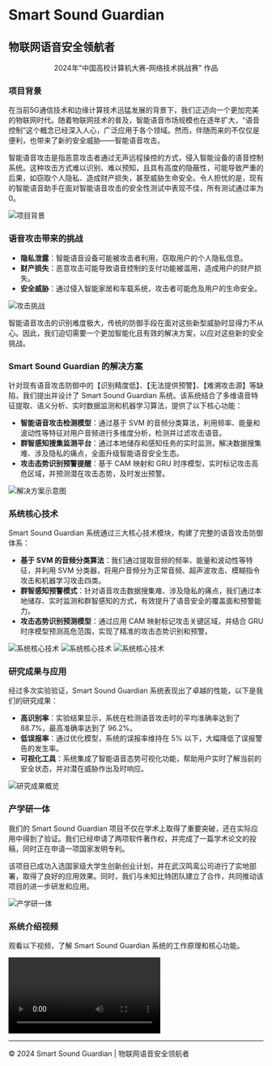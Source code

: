 # Smart Sound Guardian
## 物联网语音安全领航者
<center>2024年"中国高校计算机大赛-网络技术挑战赛" 作品</center>

### 项目背景
在当前5G通信技术和边缘计算技术迅猛发展的背景下，我们正迈向一个更加完美的物联网时代。随着物联网技术的普及，智能语音市场规模也在逐年扩大，“语音控制”这个概念已经深入人心，广泛应用于各个领域。然而，伴随而来的不仅仅是便利，也带来了新的安全威胁——智能语音攻击。

智能语音攻击是指恶意攻击者通过无声远程操控的方式，侵入智能设备的语音控制系统。这种攻击方式难以识别、难以预知，且具有高度的隐蔽性，可能导致严重的后果，如窃取个人隐私、造成财产损失，甚至威胁生命安全。令人担忧的是，现有的智能语音助手在面对智能语音攻击的安全性测试中表现不佳，所有测试通过率为0。

![项目背景](images/background.png)

### 语音攻击带来的挑战
- **隐私泄露**：智能语音设备可能被攻击者利用，窃取用户的个人隐私信息。
- **财产损失**：恶意攻击可能导致语音控制的支付功能被滥用，造成用户的财产损失。
- **安全威胁**：通过侵入智能家居和车载系统，攻击者可能危及用户的生命安全。

![攻击挑战](images/attack.png)

智能语音攻击的识别难度极大，传统的防御手段在面对这些新型威胁时显得力不从心。因此，我们迫切需要一个更加智能化且有效的解决方案，以应对这些新的安全挑战。

### Smart Sound Guardian 的解决方案
针对现有语音攻击防御中的【识别精度低】、【无法提供预警】、【难溯攻击源】等缺陷，我们提出并设计了 Smart Sound Guardian 系统。该系统结合了多维语音特征提取、语义分析、实时数据监测和机器学习算法，提供了以下核心功能：

- **智能语音攻击检测模型**：通过基于 SVM 的音频分类算法，利用频率、能量和波动性等特征对用户音频进行多维度分析，检测并过滤攻击语音。
- **群智感知搜集监测平台**：通过本地储存和感知任务的实时监测，解决数据搜集难、涉及隐私的痛点，全面升级智能语音安全生态。
- **攻击态势识别预警提醒**：基于 CAM 映射和 GRU 时序模型，实时标记攻击高危区域，并预测潜在攻击态势，及时发出预警。

![解决方案示意图](images/solution.png)

### 系统核心技术
Smart Sound Guardian 系统通过三大核心技术模块，构建了完整的语音攻击防御体系：

- **基于 SVM 的音频分类算法**：我们通过提取音频的频率、能量和波动性等特征，并利用 SVM 分类器，将用户音频分为正常音频、超声波攻击、模糊指令攻击和机器学习攻击四类。
- **群智感知预警模式**：针对语音攻击数据搜集难、涉及隐私的痛点，我们通过本地储存、实时监测和群智感知的方式，有效提升了语音安全的覆盖面和预警能力。
- **攻击态势识别预测模型**：通过应用 CAM 映射标记攻击关键区域，并结合 GRU 时序模型预测高危范围，实现了精准的攻击态势识别和预警。

![系统核心技术](images/technical1.png) ![系统核心技术](images/technical2.png) ![系统核心技术](images/technical3.png)

### 研究成果与应用
经过多次实验验证，Smart Sound Guardian 系统表现出了卓越的性能，以下是我们的研究成果：

- **高识别率**：实验结果显示，系统在检测语音攻击时的平均准确率达到了 88.7%，最高准确率达到了 96.2%。
- **低误报率**：通过优化模型，系统的误报率维持在 5% 以下，大幅降低了误报警告的发生率。
- **可视化工具**：系统集成了智能语音态势可视化功能，帮助用户实时了解当前的安全状态，并对潜在威胁作出及时响应。

![研究成果概览](images/result.png)

### 产学研一体
我们的 Smart Sound Guardian 项目不仅在学术上取得了重要突破，还在实际应用中得到了验证。我们已经申请了两项软件著作权，并完成了一篇学术论文的投稿，同时正在申请一项国家发明专利。

该项目已成功入选国家级大学生创新创业计划，并在武汉鸣鸾公司进行了实地部署，取得了良好的应用效果。同时，我们与未知比特团队建立了合作，共同推动该项目的进一步研发和应用。

![产学研一体](images/chan.png)

### 系统介绍视频
观看以下视频，了解 Smart Sound Guardian 系统的工作原理和核心功能。

<video controls>
  <source src="video/Smart.mp4" type="video/mp4">
  您的浏览器不支持视频播放，请升级您的浏览器或使用支持 HTML5 的浏览器。
</video>

---

&copy; 2024 Smart Sound Guardian | 物联网语音安全领航者
